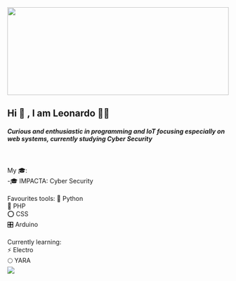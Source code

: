 

  <img src="https://user-images.githubusercontent.com/68018921/112022885-747d3680-8b11-11eb-847a-5bbed1371eee.png" width="100%" height="200px">


<h2>Hi 👋 , I am Leonardo 👨‍💻 </h2> 


<h5><p>Curious and enthusiastic in programming and IoT focusing especially on web systems, currently studying Cyber Security</p></h5>
<br>

My 🎓: 
<br>
-🎓 IMPACTA: Cyber Security
<br>
<br>
Favourites tools:
🐍 Python
<br>
🐘 PHP
<br>
⭕ CSS
<br>
🎛 Arduino
<br><br>
Currently learning:
<br>
⚡ Electro
<br>
🌕 YARA
<br>
<img src="https://user-images.githubusercontent.com/68018921/112025280-c757ed80-8b13-11eb-8b22-eda4cabed383.png">
